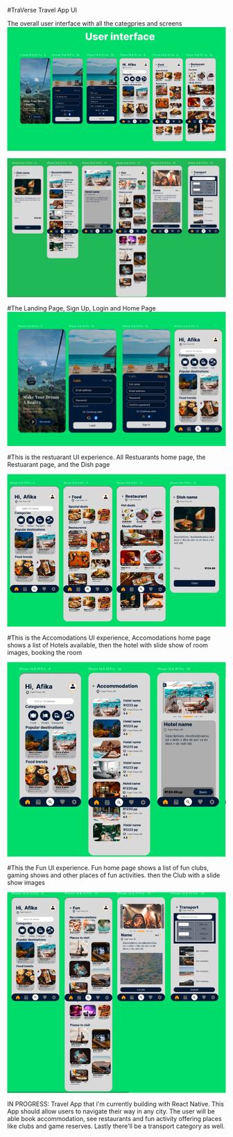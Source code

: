 #TraVerse Travel App UI

The overall user interface with all the categpries and screens
 ![image1](./assets/ReadMe-images/travel.png)

![image2](./assets/ReadMe-images/travel2.png)

#The Landing Page, Sign Up, Login and Home Page
![login](./assets/ReadMe-images/landing.png)
 
#This is the restuarant UI experience. All Restuarants home page, the Restuarant page, and the Dish page

![food](./assets/ReadMe-images/food.png)

#This is the Accomodations UI experience,  Accomodations home page shows a list of Hotels available, then the hotel with slide show of room images, booking the room

![hotels](./assets/ReadMe-images/hotel.png)

#This the Fun UI experience. Fun home page shows a list of fun clubs, gaming shows and other places of fun activities. then the Club with a slide show  images 

![fun](./assets/ReadMe-images/fun.png)

IN PROGRESS: Travel App that i'm currently building with React Native. This App should allow users to navigate their way in any city. The user will be able book accommodation,  see restaurants and fun activity offering places like clubs and game reserves. Lastly there'll be a transport category as well.